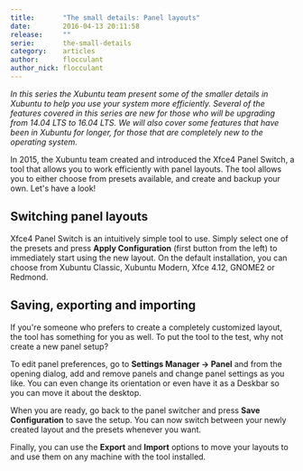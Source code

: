 ```yaml
---
title:       "The small details: Panel layouts"
date:        2016-04-13 20:11:58
release:     ""
serie:       the-small-details
category:    articles
author:      flocculant
author_nick: flocculant
---
```


*In this series the Xubuntu team present some of the smaller details in Xubuntu to help you use your system more efficiently. Several of the features covered in this series are new for those who will be upgrading from 14.04 LTS to 16.04 LTS. We will also cover some features that have been in Xubuntu for longer, for those that are completely new to the operating system.*

In 2015, the Xubuntu team created and introduced the Xfce4 Panel Switch, a tool that allows you to work efficiently with panel layouts. The tool allows you to either choose from presets available, and create and backup your own. Let's have a look!

Switching panel layouts
-----------------------

Xfce4 Panel Switch is an intuitively simple tool to use. Simply select one of the presets and press **Apply Configuration** (first button from the left) to immediately start using the new layout. On the default installation, you can choose from Xubuntu Classic, Xubuntu Modern, Xfce 4.12, GNOME2 or Redmond.

Saving, exporting and importing
-------------------------------

If you're someone who prefers to create a completely customized layout, the tool has something for you as well. To put the tool to the test, why not create a new panel setup?

To edit panel preferences, go to **Settings Manager → Panel** and from the opening dialog, add and remove panels and change panel settings as you like. You can even change its orientation or even have it as a Deskbar so you can move it about the desktop.

When you are ready, go back to the panel switcher and press **Save Configuration** to save the setup. You can now switch between your newly created layout and the presets whenever you want.

Finally, you can use the **Export** and **Import** options to move your layouts to and use them on any machine with the tool installed.
